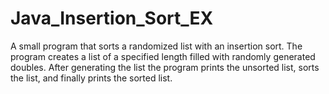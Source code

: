 # Java_Insertion_Sort_EX
A small program that sorts a randomized list with an insertion sort. The program creates a list of a specified length filled with randomly generated doubles. After generating the list the program prints the unsorted list, sorts the list, and finally prints the sorted list. 
